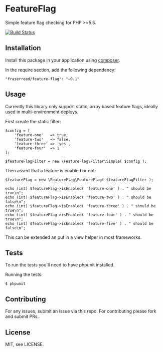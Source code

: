 FeatureFlag
===========

Simple feature flag checking for PHP >=5.5.

[![Build Status](https://travis-ci.org/fraserreed/feature-flag.svg?branch=master)](https://travis-ci.org/fraserreed/feature-flag)

## Installation

Install this package in your application using [composer](http://composer.org).

In the require section, add the following dependency:
```
"fraserreed/feature-flag": "~0.1"
```

## Usage

Currently this library only support static, array based feature flags, ideally used in multi-environment deploys.

First create the static filter:

```
$config = [
    'feature-one'   => true,
    'feature-two'   => false,
    'feature-three' => 'yes',
    'feature-four'  => 1
];

$featureFlagFilter = new \FeatureFlag\Filter\Simple( $config );
```

Then assert that a feature is enabled or not:

```
$featureFlag = new \FeatureFlag\FeatureFlag( $featureFlagFilter );

echo (int) $featureFlag->isEnabled( 'feature-one' ) . " should be true\n";
echo (int) $featureFlag->isEnabled( 'feature-two' ) . " should be false\n";
echo (int) $featureFlag->isEnabled( 'feature-three' ) . " should be true\n";
echo (int) $featureFlag->isEnabled( 'feature-four' ) . " should be true\n";
echo (int) $featureFlag->isEnabled( 'feature-five' ) . " should be false\n";
```

This can be extended an put in a view helper in most frameworks.

## Tests

To run the tests you'll need to have phpunit installed.

Running the tests:

```
$ phpunit
```

## Contributing

For any issues, submit an issue via this repo.  For contributing please fork and submit PRs.

## License

MIT, see LICENSE.